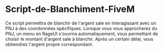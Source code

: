 # Script-de-Blanchiment-FiveM
Ce script permettra de blanchir de l'argent sale en interagissant avec un PNJ à des coordonnées spécifiques. Lorsque vous vous approcherez du PNJ, un menu en RageUI s'ouvrira automatiquement, vous permettant de choisir le montant d'argent sale à blanchir. Après un certain délai, vous obtiendrez l'argent propre correspondant.
